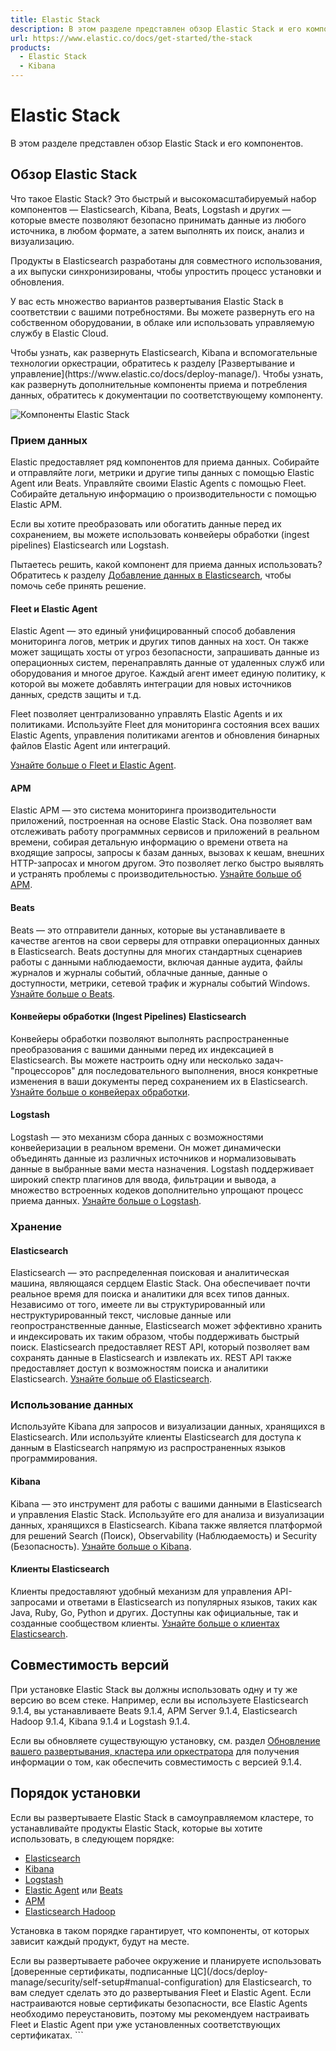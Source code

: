 ```yaml
---
title: Elastic Stack
description: В этом разделе представлен обзор Elastic Stack и его компонентов. Что такое Elastic Stack? Это быстрый и высокомасштабируемый набор компонентов...
url: https://www.elastic.co/docs/get-started/the-stack
products:
  - Elastic Stack
  - Kibana
---
```


# Elastic Stack

В этом разделе представлен обзор Elastic Stack и его компонентов.

## Обзор Elastic Stack

Что такое Elastic Stack? Это быстрый и высокомасштабируемый набор компонентов — Elasticsearch, Kibana, Beats, Logstash и других — которые вместе позволяют безопасно принимать данные из любого источника, в любом формате, а затем выполнять их поиск, анализ и визуализацию.

Продукты в Elasticsearch разработаны для совместного использования, а их выпуски синхронизированы, чтобы упростить процесс установки и обновления.

У вас есть множество вариантов развертывания Elastic Stack в соответствии с вашими потребностями. Вы можете развернуть его на собственном оборудовании, в облаке или использовать управляемую службу в Elastic Cloud.

<tip>
  Чтобы узнать, как развернуть Elasticsearch, Kibana и вспомогательные технологии оркестрации, обратитесь к разделу [Развертывание и управление](https://www.elastic.co/docs/deploy-manage/). Чтобы узнать, как развернуть дополнительные компоненты приема и потребления данных, обратитесь к документации по соответствующему компоненту.
</tip>

![Компоненты Elastic Stack](https://www.elastic.co/docs/get-started/images/stack-components-diagram.svg)

### Прием данных

Elastic предоставляет ряд компонентов для приема данных. Собирайте и отправляйте логи, метрики и другие типы данных с помощью Elastic Agent или Beats. Управляйте своими Elastic Agents с помощью Fleet. Собирайте детальную информацию о производительности с помощью Elastic APM.

Если вы хотите преобразовать или обогатить данные перед их сохранением, вы можете использовать конвейеры обработки (ingest pipelines) Elasticsearch или Logstash.

Пытаетесь решить, какой компонент для приема данных использовать? Обратитесь к разделу [Добавление данных в Elasticsearch](https://www.elastic.co/docs/manage-data/ingest), чтобы помочь себе принять решение.

#### Fleet и Elastic Agent

Elastic Agent — это единый унифицированный способ добавления мониторинга логов, метрик и других типов данных на хост. Он также может защищать хосты от угроз безопасности, запрашивать данные из операционных систем, перенаправлять данные от удаленных служб или оборудования и многое другое. Каждый агент имеет единую политику, к которой вы можете добавлять интеграции для новых источников данных, средств защиты и т.д.

Fleet позволяет централизованно управлять Elastic Agents и их политиками. Используйте Fleet для мониторинга состояния всех ваших Elastic Agents, управления политиками агентов и обновления бинарных файлов Elastic Agent или интеграций.

[Узнайте больше о Fleet и Elastic Agent](https://www.elastic.co/docs/reference/fleet/).

#### APM

Elastic APM — это система мониторинга производительности приложений, построенная на основе Elastic Stack. Она позволяет вам отслеживать работу программных сервисов и приложений в реальном времени, собирая детальную информацию о времени ответа на входящие запросы, запросы к базам данных, вызовах к кешам, внешних HTTP-запросах и многом другом. Это позволяет легко быстро выявлять и устранять проблемы с производительностью. [Узнайте больше об APM](https://www.elastic.co/docs/solutions/observability/apm/).

#### Beats

Beats — это отправители данных, которые вы устанавливаете в качестве агентов на свои серверы для отправки операционных данных в Elasticsearch. Beats доступны для многих стандартных сценариев работы с данными наблюдаемости, включая данные аудита, файлы журналов и журналы событий, облачные данные, данные о доступности, метрики, сетевой трафик и журналы событий Windows. [Узнайте больше о Beats](https://www.elastic.co/docs/reference/beats).

#### Конвейеры обработки (Ingest Pipelines) Elasticsearch

Конвейеры обработки позволяют выполнять распространенные преобразования с вашими данными перед их индексацией в Elasticsearch. Вы можете настроить одну или несколько задач-"процессоров" для последовательного выполнения, внося конкретные изменения в ваши документы перед сохранением их в Elasticsearch. [Узнайте больше о конвейерах обработки](https://www.elastic.co/docs/manage-data/ingest/transform-enrich/ingest-pipelines).

#### Logstash

Logstash — это механизм сбора данных с возможностями конвейеризации в реальном времени. Он может динамически объединять данные из различных источников и нормализовывать данные в выбранные вами места назначения. Logstash поддерживает широкий спектр плагинов для ввода, фильтрации и вывода, а множество встроенных кодеков дополнительно упрощают процесс приема данных. [Узнайте больше о Logstash](https://www.elastic.co/docs/reference/logstash).

### Хранение

#### Elasticsearch

Elasticsearch — это распределенная поисковая и аналитическая машина, являющаяся сердцем Elastic Stack. Она обеспечивает почти реальное время для поиска и аналитики для всех типов данных. Независимо от того, имеете ли вы структурированный или неструктурированный текст, числовые данные или геопространственные данные, Elasticsearch может эффективно хранить и индексировать их таким образом, чтобы поддерживать быстрый поиск. Elasticsearch предоставляет REST API, который позволяет вам сохранять данные в Elasticsearch и извлекать их. REST API также предоставляет доступ к возможностям поиска и аналитики Elasticsearch. [Узнайте больше об Elasticsearch](https://www.elastic.co/docs/get-started/).

### Использование данных

Используйте Kibana для запросов и визуализации данных, хранящихся в Elasticsearch. Или используйте клиенты Elasticsearch для доступа к данным в Elasticsearch напрямую из распространенных языков программирования.

#### Kibana

Kibana — это инструмент для работы с вашими данными в Elasticsearch и управления Elastic Stack. Используйте его для анализа и визуализации данных, хранящихся в Elasticsearch. Kibana также является платформой для решений Search (Поиск), Observability (Наблюдаемость) и Security (Безопасность). [Узнайте больше о Kibana](https://www.elastic.co/docs/explore-analyze/).

#### Клиенты Elasticsearch

Клиенты предоставляют удобный механизм для управления API-запросами и ответами в Elasticsearch из популярных языков, таких как Java, Ruby, Go, Python и других. Доступны как официальные, так и созданные сообществом клиенты. [Узнайте больше о клиентах Elasticsearch](https://www.elastic.co/docs/reference/elasticsearch-clients/).

## Совместимость версий

При установке Elastic Stack вы должны использовать одну и ту же версию во всем стеке. Например, если вы используете Elasticsearch 9.1.4, вы устанавливаете Beats 9.1.4, APM Server 9.1.4, Elasticsearch Hadoop 9.1.4, Kibana 9.1.4 и Logstash 9.1.4.

Если вы обновляете существующую установку, см. раздел [Обновление вашего развертывания, кластера или оркестратора](https://www.elastic.co/docs/deploy-manage/upgrade) для получения информации о том, как обеспечить совместимость с версией 9.1.4.

## Порядок установки

Если вы развертываете Elastic Stack в самоуправляемом кластере, то устанавливайте продукты Elastic Stack, которые вы хотите использовать, в следующем порядке:
- [Elasticsearch](https://www.elastic.co/docs/deploy-manage/deploy/self-managed/installing-elasticsearch)
- [Kibana](https://www.elastic.co/docs/deploy-manage/deploy/self-managed/install-kibana)
- [Logstash](https://www.elastic.co/docs/reference/logstash)
- [Elastic Agent](https://www.elastic.co/docs/reference/fleet/) или [Beats](https://www.elastic.co/docs/reference/beats)
- [APM](https://www.elastic.co/docs/solutions/observability/apm/)
- [Elasticsearch Hadoop](https://www.elastic.co/docs/reference/elasticsearch-hadoop)

Установка в таком порядке гарантирует, что компоненты, от которых зависит каждый продукт, будут на месте.

<tip>
  Если вы развертываете рабочее окружение и планируете использовать [доверенные сертификаты, подписанные ЦС](/docs/deploy-manage/security/self-setup#manual-configuration) для Elasticsearch, то вам следует сделать это до развертывания Fleet и Elastic Agent. Если настраиваются новые сертификаты безопасности, все Elastic Agents необходимо переустановить, поэтому мы рекомендуем настраивать Fleet и Elastic Agent при уже установленных соответствующих сертификатах.
</tip>
```